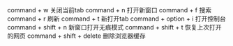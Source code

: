 command + w 关闭当前tab
command + n 打开新窗口
command + f 搜索
command + r 刷新
command + t 新打开tab
command + option + i 打开控制台
command + shift + n 新窗口打开无痕模式
command + shift + t 恢复上次打开的网页
command + shift + delete 删除浏览器缓存